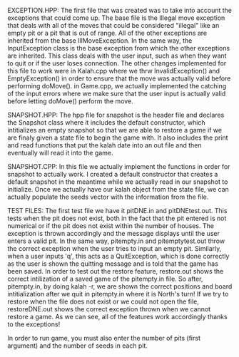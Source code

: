 EXCEPTION.HPP:
The first file that was created was to take into account the exceptions that could come up. The base file is the Illegal
move exception that deals with all of the moves that could be considered "illegal" like an empty pit or a pit that is 
out of range. All of the other exceptions are inherited from the base IllMoveException. In the same way, the 
InputException class is the base exception from which the other exceptions are inherited. This class deals with the 
user input, such as when they want to quit or if the user loses connection. The other changes implemented for this file
to work were in Kalah.cpp where we thrw InvalidException() and EmptyException() in order to ensure that the move was
actually valid before performing doMove(). in Game.cpp, we actually implemented the catching of the input errors where
we make sure that the user input is actually valid before letting doMove() perform the move. 

SNAPSHOT.HPP:
The hpp file for snapshot is the header file and declares the Snapshot class where it includes the default constructor,
which intitializes an empty snapshot so that we are able to restore a game if we are finaly given a state file to begin
the game with. It also includes the print and read functions that put the kalah date into an out file and then
eventually will read it into the game.

SNAPSHOT.CPP:
In this file we actually implement the functions in order for snapshot to actually work. I created a default constructor
that creates a default snapshot in the meantime while we actually read in our snapshot to initialize. Once we actually
have our kalah object from the state file, we can actually populate the seeds vector with the information from the file.

TEST FILES:
The first test file we have it pitDNE.in and pitDNEtest.out. This tests when the pit does not exist, both in the fact
that the pit entered is not numerical or if the pit does not exist within the number of houses. The exception is thrown
accordingly and the message displays until the user enters a valid pit. In the same way, pitempty.in and pitemptytest.out
throw the correct exception when the user tries to input an empty pit. Similarly, when a user inputs 'q', this acts as
a QuitException, which is done correctly as the user is shown the quitting message and is told that the game has been
saved. In order to test out the restore feature, restore.out shows the correct intilization of a saved game of the
pitempty.in file. So after, pitempty.in, by doing kalah -r, we are shown the correct positions and board intitialization
after we quit in pitempty.in where it is North's turn! If we try to restore when the file does not exist or we could not
open the file, restoreDNE.out shows the correct exception thrown when we cannot restore a game. As we can see, all of
the features work accordingly thanks to the exceptions!   

In order to run game, you must also enter the number of pits (first argument) and the number of seeds in each pit.
